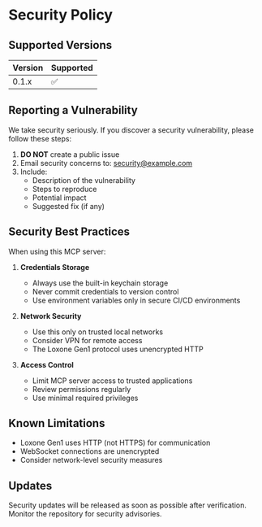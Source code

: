 # Security Policy

## Supported Versions

| Version | Supported          |
| ------- | ------------------ |
| 0.1.x   | :white_check_mark: |

## Reporting a Vulnerability

We take security seriously. If you discover a security vulnerability, please follow these steps:

1. **DO NOT** create a public issue
2. Email security concerns to: security@example.com
3. Include:
   - Description of the vulnerability
   - Steps to reproduce
   - Potential impact
   - Suggested fix (if any)

## Security Best Practices

When using this MCP server:

1. **Credentials Storage**
   - Always use the built-in keychain storage
   - Never commit credentials to version control
   - Use environment variables only in secure CI/CD environments

2. **Network Security**
   - Use this only on trusted local networks
   - Consider VPN for remote access
   - The Loxone Gen1 protocol uses unencrypted HTTP

3. **Access Control**
   - Limit MCP server access to trusted applications
   - Review permissions regularly
   - Use minimal required privileges

## Known Limitations

- Loxone Gen1 uses HTTP (not HTTPS) for communication
- WebSocket connections are unencrypted
- Consider network-level security measures

## Updates

Security updates will be released as soon as possible after verification.
Monitor the repository for security advisories.
